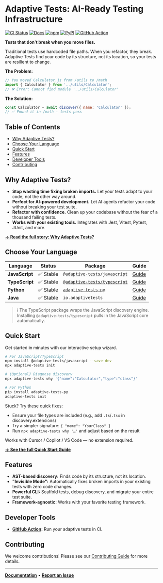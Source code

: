 # Adaptive Tests: AI-Ready Testing Infrastructure

[![CI Status](https://github.com/anon57396/adaptive-tests/actions/workflows/ci-javascript.yml/badge.svg)](https://github.com/anon57396/adaptive-tests/actions/workflows/ci-javascript.yml)
[![Docs](https://img.shields.io/badge/docs-website-blue)](https://anon57396.github.io/adaptive-tests/)
[![npm](https://img.shields.io/npm/v/adaptive-tests.svg)](https://www.npmjs.com/package/adaptive-tests)
[![PyPI](https://img.shields.io/pypi/v/adaptive-tests-py.svg)](https://pypi.org/project/adaptive-tests-py/)
[![GitHub Action](https://img.shields.io/badge/GitHub%20Action-Available-green?logo=github)](action.yml)

**Tests that don't break when you move files.**

Traditional tests use hardcoded file paths. When you refactor, they break. Adaptive Tests find your code by its structure, not its location, so your tests are resilient to change.

**The Problem:**

```javascript
// You moved Calculator.js from /utils to /math
import { Calculator } from '../utils/Calculator';
// ❌ Error: Cannot find module '../utils/Calculator'
```

**The Solution:**

```javascript
const Calculator = await discover({ name: 'Calculator' });
// ✅ Found it in /math - tests pass
```

## Table of Contents

- [Why Adaptive Tests?](#why-adaptive-tests)
- [Choose Your Language](#choose-your-language)
- [Quick Start](#quick-start)
- [Features](#features)
- [Developer Tools](#developer-tools)
- [Contributing](#contributing)

## Why Adaptive Tests?

- **Stop wasting time fixing broken imports.** Let your tests adapt to your code, not the other way around.
- **Perfect for AI-powered development.** Let AI agents refactor your code without breaking your test suite.
- **Refactor with confidence.** Clean up your codebase without the fear of a thousand failing tests.
- **Works with your existing tools.** Integrates with Jest, Vitest, Pytest, JUnit, and more.

**[→ Read the full story: Why Adaptive Tests?](docs/WHY_ADAPTIVE_TESTS.md)**

## Choose Your Language

| Language | Status | Package | Guide |
|---|---|---|---|
| **JavaScript** | ✅ Stable | [`@adaptive-tests/javascript`](https://www.npmjs.com/package/@adaptive-tests/javascript) | [Guide](https://raw.githubusercontent.com/anon57396/adaptive-tests/main/languages/javascript/README.md) |
| **TypeScript** | ✅ Stable | [`@adaptive-tests/typescript`](https://www.npmjs.com/package/@adaptive-tests/typescript) | [Guide](https://raw.githubusercontent.com/anon57396/adaptive-tests/main/languages/typescript/README.md) |
| **Python** | ✅ Stable | [`adaptive-tests-py`](https://pypi.org/project/adaptive-tests-py/) | [Guide](https://raw.githubusercontent.com/anon57396/adaptive-tests/main/languages/python/README.md) |
| **Java** | ✅ Stable | `io.adaptivetests` | [Guide](https://raw.githubusercontent.com/anon57396/adaptive-tests/main/languages/java/README.md) |

> ℹ️  The TypeScript package wraps the JavaScript discovery engine. Installing `@adaptive-tests/typescript` pulls in the JavaScript core automatically.

## Quick Start

Get started in minutes with our interactive setup wizard.

```bash
# For JavaScript/TypeScript
npm install @adaptive-tests/javascript --save-dev
npx adaptive-tests init

# (Optional) Diagnose discovery
npx adaptive-tests why '{"name":"Calculator","type":"class"}'

# For Python
pip install adaptive-tests-py
adaptive-tests init
```

Stuck? Try these quick fixes:
- Ensure your file types are included (e.g., add `.ts`/`.tsx` in discovery.extensions)
- Try a simpler signature: `{ "name": "YourClass" }`
- Run `npx adaptive-tests why '…'` and adjust based on the result

Works with Cursor / Copilot / VS Code — no extension required.

**[→ See the full Quick Start Guide](QUICKSTART.md)**

## Features

- **AST-based discovery:** Finds code by its structure, not its location.
- **"Invisible Mode":** Automatically fixes broken imports in your existing tests with zero code changes.
- **Powerful CLI:** Scaffold tests, debug discovery, and migrate your entire test suite.
- **Framework-agnostic:** Works with your favorite testing framework.

## Developer Tools

- **[GitHub Action](./action.yml):** Run your adaptive tests in CI.

## Contributing

We welcome contributions! Please see our [Contributing Guide](CONTRIBUTING.md) for more details.

---

**[Documentation](https://anon57396.github.io/adaptive-tests/)** • **[Report an Issue](https://github.com/anon57396/adaptive-tests/issues)**
